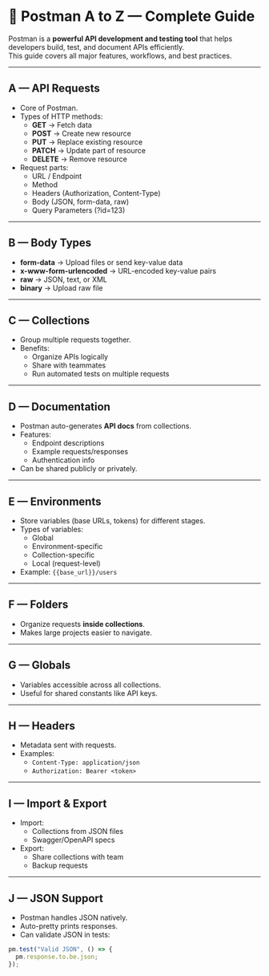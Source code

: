 # 🧰 Postman A to Z — Complete Guide

Postman is a **powerful API development and testing tool** that helps developers build, test, and document APIs efficiently.  
This guide covers all major features, workflows, and best practices.

---

## A — API Requests
- Core of Postman.  
- Types of HTTP methods:
  - **GET** → Fetch data
  - **POST** → Create new resource
  - **PUT** → Replace existing resource
  - **PATCH** → Update part of resource
  - **DELETE** → Remove resource
- Request parts:
  - URL / Endpoint
  - Method
  - Headers (Authorization, Content-Type)
  - Body (JSON, form-data, raw)
  - Query Parameters (?id=123)

---

## B — Body Types
- **form-data** → Upload files or send key-value data
- **x-www-form-urlencoded** → URL-encoded key-value pairs
- **raw** → JSON, text, or XML
- **binary** → Upload raw file

---

## C — Collections
- Group multiple requests together.
- Benefits:
  - Organize APIs logically
  - Share with teammates
  - Run automated tests on multiple requests

---

## D — Documentation
- Postman auto-generates **API docs** from collections.
- Features:
  - Endpoint descriptions
  - Example requests/responses
  - Authentication info
- Can be shared publicly or privately.

---

## E — Environments
- Store variables (base URLs, tokens) for different stages.
- Types of variables:
  - Global
  - Environment-specific
  - Collection-specific
  - Local (request-level)
- Example: `{{base_url}}/users`

---

## F — Folders
- Organize requests **inside collections**.
- Makes large projects easier to navigate.

---

## G — Globals
- Variables accessible across all collections.
- Useful for shared constants like API keys.

---

## H — Headers
- Metadata sent with requests.
- Examples:
  - `Content-Type: application/json`
  - `Authorization: Bearer <token>`

---

## I — Import & Export
- Import:
  - Collections from JSON files
  - Swagger/OpenAPI specs
- Export:
  - Share collections with team
  - Backup requests

---

## J — JSON Support
- Postman handles JSON natively.
- Auto-pretty prints responses.
- Can validate JSON in tests:
```javascript
pm.test("Valid JSON", () => {
  pm.response.to.be.json;
});
